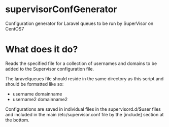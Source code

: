 # supervisorConfGenerator
Configuration generator for Laravel queues to be run by SuperVisor on CentOS7

# What does it do?

Reads the specified file for a collection of usernames and domains to be added to the Supervisor configuration file.

The laravelqueues file should reside in the same directory as this script and should be formatted like so:

- username domainname
- username2 domainname2

Configurations are saved in individual files in the supervisord.d/$user files and included in the main /etc/supervisor.conf file by the [include] section at the bottom.

